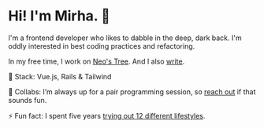 # Hi! I'm Mirha. 🎈

I'm a frontend developer who likes to dabble in the deep, dark back. I'm oddly interested in best coding practices and refactoring.

In my free time, I work on [Neo's Tree](https://www.neostree.com). And I also [write](https://www.mirhamasala.com).

🥞 Stack: Vue.js, Rails & Tailwind

👯 Collabs: I’m always up for a pair programming session, so [reach out](https://www.mirhamasala.com/contact) if that sounds fun.

⚡ Fun fact: I spent five years [trying out 12 different lifestyles](https://www.thespinoffproject.com).
